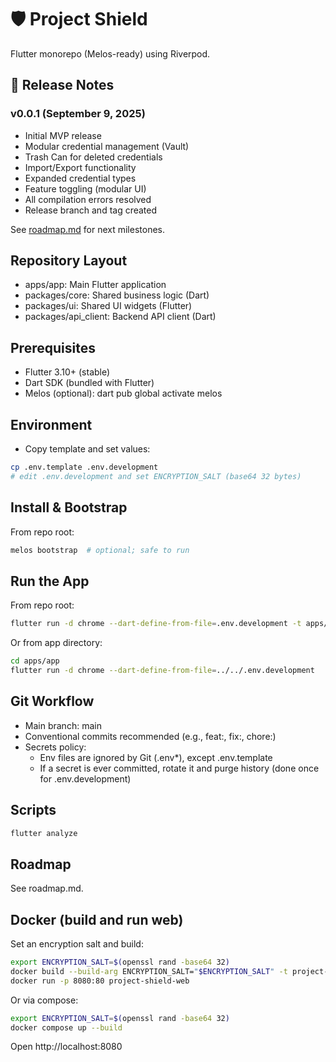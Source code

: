 # 🛡️ Project Shield

Flutter monorepo (Melos-ready) using Riverpod.

## 🚀 Release Notes

### v0.0.1 (September 9, 2025)

- Initial MVP release
- Modular credential management (Vault)
- Trash Can for deleted credentials
- Import/Export functionality
- Expanded credential types
- Feature toggling (modular UI)
- All compilation errors resolved
- Release branch and tag created

See [roadmap.md](./roadmap.md) for next milestones.

## Repository Layout

- apps/app: Main Flutter application
- packages/core: Shared business logic (Dart)
- packages/ui: Shared UI widgets (Flutter)
- packages/api_client: Backend API client (Dart)

## Prerequisites

- Flutter 3.10+ (stable)
- Dart SDK (bundled with Flutter)
- Melos (optional): dart pub global activate melos

## Environment

- Copy template and set values:

```bash
cp .env.template .env.development
# edit .env.development and set ENCRYPTION_SALT (base64 32 bytes)
```

## Install & Bootstrap

From repo root:

```bash
melos bootstrap  # optional; safe to run
```

## Run the App

From repo root:

```bash
flutter run -d chrome --dart-define-from-file=.env.development -t apps/app/lib/main.dart
```

Or from app directory:

```bash
cd apps/app
flutter run -d chrome --dart-define-from-file=../../.env.development
```

## Git Workflow

- Main branch: main
- Conventional commits recommended (e.g., feat:, fix:, chore:)
- Secrets policy:
  - Env files are ignored by Git (.env\*), except .env.template
  - If a secret is ever committed, rotate it and purge history (done once for .env.development)

## Scripts

```bash
flutter analyze
```

## Roadmap

See roadmap.md.

## Docker (build and run web)

Set an encryption salt and build:

```bash
export ENCRYPTION_SALT=$(openssl rand -base64 32)
docker build --build-arg ENCRYPTION_SALT="$ENCRYPTION_SALT" -t project-shield-web .
docker run -p 8080:80 project-shield-web
```

Or via compose:

```bash
export ENCRYPTION_SALT=$(openssl rand -base64 32)
docker compose up --build
```

Open http://localhost:8080
